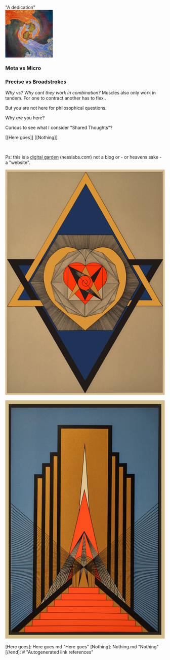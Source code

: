"A dedication"
<br>
<img src="attachments/SSF.jpg" width=150 align="center">
<br>

### Meta vs Micro
### Precise vs Broadstrokes

_Why vs? Why cant they work in combination?_
Muscles also only work in tandem. For one to contract another has to flex..

But you are not here for philosophical questions.

Why _are_ you here?

Curious to see what I consider "Shared Thoughts"?

[[Here goes]]
[[Nothing]]

<br>

Ps: this is a [digital garden](https://nesslabs.com/digital-garden-set-up) (nesslabs.com) not a blog or - or heavens sake - a "website".

![](attachments/2021-03-02-22-24-14.png)

![](attachments/151941726_10159394021590337_6449182029974625423_o.jpg)


[//begin]: # "Autogenerated link references for markdown compatibility"
[Here goes]: Here goes.md "Here goes"
[Nothing]: Nothing.md "Nothing"
[//end]: # "Autogenerated link references"
